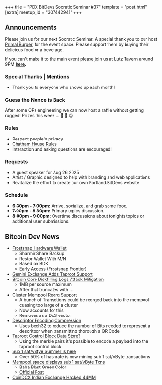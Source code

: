 +++
title = "PDX BitDevs Socratic Seminar #37"
template = "post.html"
[extra]
meetup_id = "307442941"
+++

## Announcements

Please join us for our next Socratic Seminar. A special thank you to our host <a href="https://dicksprimalburger.com/" data-no-summary>Primal Burger</a>, for the event space. Please support them by buying their delicious food or a beverage.

If you can't make it to the main event please join us at Lutz Tavern around 9PM **<a href="https://www.lutztavern.com/" data-no-summary>here</a>.**

### Special Thanks | Mentions
- Thank you to everyone who shows up each month!

### Guess the Nonce is Back
After some OPs engineering we can now host a raffle without getting rugged! Prizes this week ... 🎉 🎁 😊

### Rules
- Respect people's privacy
- [Chatham House Rules](https://www.chathamhouse.org/about-us/chatham-house-rule)
- Interaction and asking questions are encouraged!

### Requests
- A guest speaker for Aug 26 2025
- Artist / Graphic designed to help with branding and web applications
- Revitalize the effort to create our own Portland.BitDevs website

### Schedule
- **6:30pm - 7:00pm:** Arrive, socialize, and grab some food.
- **7:00pm - 8:30pm:** Primary topics discussion.
- **8:00pm - 9:00pm:** Overtime discussions about tonights topics or additional user submissions.

## Bitcoin Dev News
- [Frostsnap Hardware Wallet](https://frostsnap.com/)
    - Sharmir Share Backup
    - Restor Wallet With M/N
    - Based on BDK
    - Early Access (Frostsnap Frontier)
- [Gemini Exchange Adds Taproot Support](https://whentaproot.org/#support)
- [Bitcoin Core Diskfilling Logs Attack Mitigation](https://github.com/bitcoin/bitcoin/pull/32604)
    - 1MB per source maximum
    - After that truncates with ...
- [Cluster Mempool Reorg Support](https://github.com/bitcoin/bitcoin/pull/31553)
    - A bunch of Transctions could be reorged back into the mempool cuasing too large of a cluster
    - Now accounts for this
    - Removes as a DoS vector
- [Descriptor Encoding Compression](https://delvingbitcoin.org/t/a-rust-library-to-encode-descriptors-with-a-30-40-size-reduction/1804)
    - Uses bech32 to reduce the number of Bits needed to represent a descritpor when transmitting thorough a QR Code
- [Taproot Control Block Data Store?](https://x.com/stutxo/status/1947774746030182553)
    - Using the merkle pairs it's possible to encode a payload into the taproot control block
- [Sub 1 sat/vBtye Summer is here](https://x.com/mononautical/status/1947530080475091159)
    - Over 50% of hashrate is now mining sub 1 sat/vByte transactions
- [Mempool.space displays sub 1 sat/vByte Txns](https://x.com/mononautical/status/1946410602177380358)
    - Baha Blast Green Color
    - [Official Post](https://x.com/mempool/status/1945080617290404161)
- [CoinDCX Indian Exchange Hacked 44MM](https://cointelegraph.com/news/coindcx-whitehat-recovery-bounty-44m-hack)

